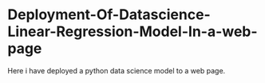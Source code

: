 # Deployment-Of-Datascience-Linear-Regression-Model-In-a-web-page
Here i have deployed a python data science model to a web page.
